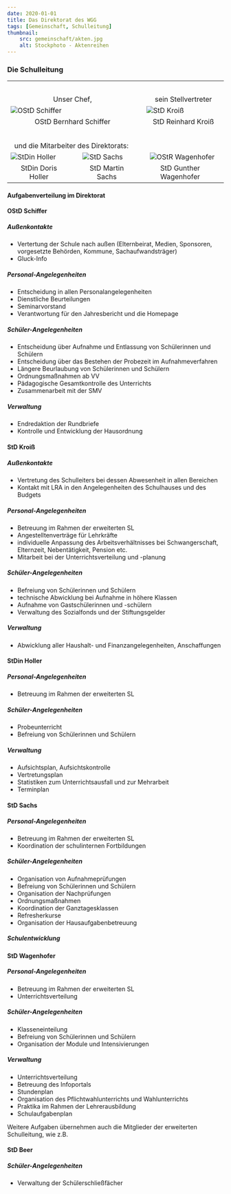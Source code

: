 ```yaml
---
date: 2020-01-01
title: Das Direktorat des WGG
tags: [Gemeinschaft, Schulleitung]
thumbnail: 
    src: gemeinschaft/akten.jpg
    alt: Stockphoto - Aktenreihen
---
```


### Die Schulleitung

<table style="margin:auto">
    <tr>
        <td colspan="2" style="padding-top: 2em; text-align: center">Unser Chef,</td>
        <td colspan="2" style="padding-top: 2em;padding-left: 20px;text-align:center">sein Stellvertreter</td>
    </tr>
    <tr>
        <td colspan="2">
            <img src="/images/schulleitung/schiffer.jpg" alt="OStD Schiffer" />
        </td>
        <td colspan="2" style="padding-left:20px;">
            <img src="/images/schulleitung/kroiss.jpg" alt="StD Kroiß" />
        </td>
    </tr>
    <tr>
        <td colspan="2" style="text-align: center">
           OStD Bernhard Schiffer
        </td>
        <td colspan="2" style="padding-left:20px; text-align: center">
            StD Reinhard Kroiß
        </td>
    </tr>
    <tr>
        <td colspan="4" style="padding-top: 2em; text-align:left">
            &nbsp; und die Mitarbeiter des Direktorats:
        </td>
    </tr>
    <tr>
        <td>
            <img src="/images/schulleitung/holler.jpg" alt="StDin Holler" style=" padding-right:15px">
        </td>
        <td>
            <img src="/images/schulleitung/sachs.jpg" alt="StD Sachs" style="padding-left:20px;">
        </td>
        <td>
            <img src="/images/schulleitung/wagenhofer.jpg" alt="OStR Wagenhofer" style="padding-left:20px;">
        </td>
    </tr>
    <tr>
        <td style = "text-align: center">
            StDin Doris Holler
        </td>
        <td style="padding-left:20px; text-align: center">
            StD Martin Sachs
        </td>
        <td style="padding-left:5px; text-align: center">
            StD Gunther Wagenhofer
        </td>
    </tr>
</table>

#### Aufgabenverteilung im Direktorat

#### OStD Schiffer
##### Außenkontakte
- Vertertung der Schule nach außen (Elternbeirat, Medien, Sponsoren, vorgesetzte Behörden, Kommune, Sachaufwandsträger)
- Gluck-Info

##### Personal-Angelegenheiten
- Entscheidung in allen Personalangelegenheiten
- Dienstliche Beurteilungen
- Seminarvorstand
- Verantwortung für den Jahresbericht und die Homepage

##### Schüler-Angelegenheiten
- Entscheidung über Aufnahme und Entlassung von Schülerinnen und Schülern
- Entscheidung über das Bestehen der Probezeit im Aufnahmeverfahren
- Längere Beurlaubung von Schülerinnen und Schülern
- Ordnungsmaßnahmen ab VV
- Pädagogische Gesamtkontrolle des Unterrichts
- Zusammenarbeit mit der SMV

##### Verwaltung
- Endredaktion der Rundbriefe
- Kontrolle und Entwicklung der Hausordnung


#### StD Kroiß
##### Außenkontakte
- Vertretung des Schulleiters bei dessen Abwesenheit in allen Bereichen
- Kontakt mit LRA in den Angelegenheiten des Schulhauses und des Budgets

##### Personal-Angelegenheiten
- Betreuung im Rahmen der erweiterten SL
- Angestelltenverträge für Lehrkräfte
- individuelle Anpassung des Arbeitsverhältnisses bei Schwangerschaft, Elternzeit, Nebentätigkeit, Pension etc.
- Mitarbeit bei der Unterrichtsverteilung und -planung

##### Schüler-Angelegenheiten
- Befreiung von Schülerinnen und Schülern
- technische Abwicklung bei Aufnahme in höhere Klassen
- Aufnahme von Gastschülerinnen und -schülern
- Verwaltung des Sozialfonds und der Stiftungsgelder

##### Verwaltung
- Abwicklung aller Haushalt- und Finanzangelegenheiten, Anschaffungen


#### StDin Holler
##### Personal-Angelegenheiten
- Betreuung im Rahmen der erweiterten SL

##### Schüler-Angelegenheiten
- Probeunterricht
- Befreiung von Schülerinnen und Schülern

##### Verwaltung
- Aufsichtsplan, Aufsichtskontrolle
- Vertretungsplan
- Statistiken zum Unterrichtsausfall und zur Mehrarbeit
- Terminplan

#### StD Sachs
##### Personal-Angelegenheiten
- Betreuung im Rahmen der erweiterten SL
- Koordination der schulinternen Fortbildungen

##### Schüler-Angelegenheiten
- Organisation von Aufnahmeprüfungen
- Befreiung von Schülerinnen und Schülern
- Organisation der Nachprüfungen
- Ordnungsmaßnahmen
- Koordination der Ganztagesklassen
- Refresherkurse
- Organisation der Hausaufgabenbetreuung

##### Schulentwicklung


#### StD Wagenhofer
##### Personal-Angelegenheiten
- Betreuung im Rahmen der erweiterten SL
- Unterrichtsverteilung
##### Schüler-Angelegenheiten
- Klasseneinteilung
- Befreiung von Schülerinnen und Schülern
- Organisation der Module und Intensivierungen

##### Verwaltung
- Unterrichtsverteilung
- Betreuung des Infoportals
- Stundenplan
- Organisation des Pflichtwahlunterrichts und Wahlunterrichts
- Praktika im Rahmen der Lehrerausbildung
- Schulaufgabenplan

Weitere Aufgaben übernehmen auch die Mitglieder der erweiterten Schulleitung, wie z.B.


#### StD Beer
##### Schüler-Angelegenheiten
- Verwaltung der Schülerschließfächer


